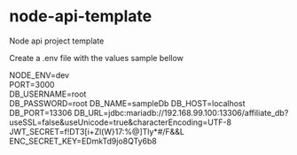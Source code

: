 # node-api-template
Node api project template


Create a .env file with the values sample bellow



NODE_ENV=dev  
PORT=3000  
DB_USERNAME=root  
DB_PASSWORD=root 
DB_NAME=sampleDb 
DB_HOST=localhost 
DB_PORT=13306 
DB_URL=jdbc:mariadb://192.168.99.100:13306/affiliate_db?useSSL=false&useUnicode=true&characterEncoding=UTF-8 
JWT_SECRET=f!DT3[i+Zl(W}17:%@]Tly*#/F&&L 
ENC_SECRET_KEY=EDmkTd9jo8QTy6b8 

